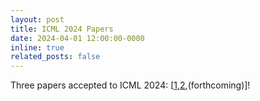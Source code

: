 ```yaml
---
layout: post
title: ICML 2024 Papers
date: 2024-04-01 12:00:00-0000
inline: true
related_posts: false
---
```


Three papers accepted to ICML 2024: [<a href="https://timrudner.com/pacllm" target="_blank">1</a>,<a href="bayespos" target="_blank">2</a>,(forthcoming)]!